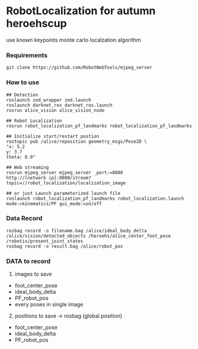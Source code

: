 # RobotLocalization for autumn heroehscup 
use known keypoints monte carlo localzation algorithm

### Requirements
```
git clone https://github.com/RobotWebTools/mjpeg_server
```

### How to use
```
## Detection 
roslaunch zed_wrapper zed.launch
roslaunch darknet_ros darknet_ros.launch
rosrun alice_vision alice_vision_node

## Robot Localization
rosrun robot_localization_pf_landmarks robot_localization_pf_landmarks

## Initialize start/restart postion
rostopic pub /alice/reposition geometry_msgs/Pose2D \
"x: 5.2
y: 3.7
theta: 0.0" 

## Web streaming
rosrun mjpeg_server mjpeg_server _port:=8080
http://[network ip]:8080/stream?topic=//robot_localization/localization_image

## or just Launch parameterized launch file 
roslaunch robot_localization_pf_landmarks robot_localization.launch mode:=kinematics/PF gui_mode:=on/off
```

### Data Record
```
rosbag record -o filename.bag /alice/ideal_body_delta /alice/vision/detected_objects /heroehs/alice_center_foot_pose /robotis/present_joint_states
rosbag record -o result.bag /alice/robot_pos
```

### DATA to record
1. images to save
* foot_center_pose
* ideal_body_delta
* PF_robot_pos
* every poses in single image
2. positions to save -> rosbag (global position)
* foot_center_pose
* ideal_body_delta
* PF_robot_pos